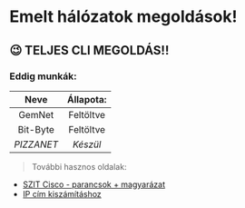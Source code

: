 #  Emelt hálózatok megoldások!
## 😉  TELJES CLI MEGOLDÁS!!

### Eddig munkák:
| Neve   | Állapota: |
| :----:   |:---------:|
| GemNet |  Feltöltve    |
| Bit-Byte | Feltöltve   |
| *PIZZANET* | *Készül*| 

> További hasznos oldalak: 
 - [SZIT Cisco - parancsok + magyarázat](https://szit.hu/doku.php?id=oktatas:halozat:cisco)
 - [IP cím kiszámításhoz](https://jodies.de/ipcalc)


